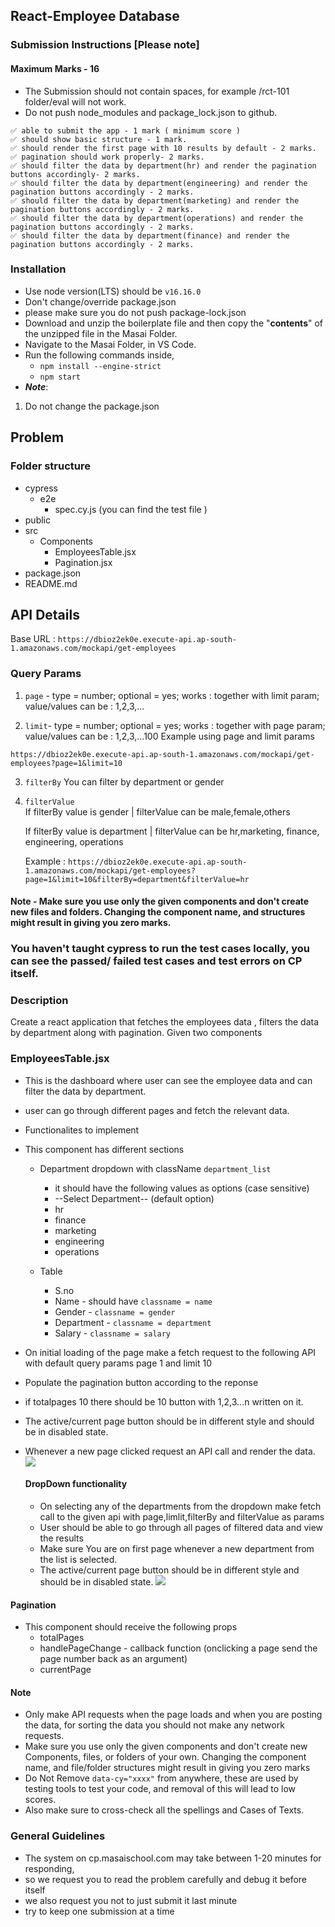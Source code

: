 ## React-Employee Database

### Submission Instructions [Please note]

#### Maximum Marks - 16

- The Submission should not contain spaces, for example /rct-101 folder/eval will not work.
- Do not push node_modules and package_lock.json to github.

```
✅ able to submit the app - 1 mark ( minimum score )
✅ should show basic structure - 1 mark.
✅ should render the first page with 10 results by default - 2 marks.
✅ pagination should work properly- 2 marks.
✅ should filter the data by department(hr) and render the pagination buttons accordingly- 2 marks.
✅ should filter the data by department(engineering) and render the pagination buttons accordingly - 2 marks.
✅ should filter the data by department(marketing) and render the pagination buttons accordingly - 2 marks.
✅ should filter the data by department(operations) and render the pagination buttons accordingly - 2 marks.
✅ should filter the data by department(finance) and render the pagination buttons accordingly - 2 marks.

```

### Installation

- Use node version(LTS) should be `v16.16.0`
- Don't change/override package.json
- please make sure you do not push package-lock.json
- Download and unzip the boilerplate file and then copy the "**contents**" of the unzipped file in the Masai Folder.
- Navigate to the Masai Folder, in VS Code.
- Run the following commands inside,
  - `npm install --engine-strict`
  - `npm start`
- **_Note_**:

1. Do not change the package.json

## Problem

### Folder structure

- cypress
  - e2e
    - spec.cy.js (you can find the test file )
- public
- src
  - Components
    - EmployeesTable.jsx
    - Pagination.jsx
- package.json
- README.md

## API Details

Base URL : `https://dbioz2ek0e.execute-api.ap-south-1.amazonaws.com/mockapi/get-employees`

### Query Params

1. `page` -
   type = number; optional = yes; works : together with limit param; value/values can be : 1,2,3,...

2. `limit`-
   type = number; optional = yes; works : together with page param; value/values can be : 1,2,3,...100
   Example using page and limit params

`https://dbioz2ek0e.execute-api.ap-south-1.amazonaws.com/mockapi/get-employees?page=1&limit=10`

3. `filterBy` You can filter by department or gender

4. `filterValue`  
   If filterBy value is gender | filterValue can be male,female,others

   If filterBy value is department | filterValue can be hr,marketing, finance, engineering, operations

   Example :
   `https://dbioz2ek0e.execute-api.ap-south-1.amazonaws.com/mockapi/get-employees?page=1&limit=10&filterBy=department&filterValue=hr`

#### Note - Make sure you use only the given components and don't create new files and folders. Changing the component name, and structures might result in giving you zero marks.

### You haven't taught cypress to run the test cases locally, you can see the passed/ failed test cases and test errors on CP itself.

### Description

Create a react application that fetches the employees data , filters the data by department along with pagination.
Given two components

### EmployeesTable.jsx

- This is the dashboard where user can see the employee data and can filter the data by department.
- user can go through different pages and fetch the relevant data.
- Functionalites to implement
- This component has different sections

  - Department dropdown with className `department_list`
    - it should have the following values as options (case sensitive)
    - --Select Department-- (default option)
    - hr
    - finance
    - marketing
    - engineering
    - operations

  - Table
    - S.no
    - Name - should have `classname = name`
    - Gender - `classname = gender`
    - Department - `classname = department`
    - Salary - `classname = salary`
- On initial loading of the page make a fetch request to the following API with default query params page 1 and limit 10
- Populate the pagination button according to the reponse
- if totalpages 10 there should be 10 button with 1,2,3...n written on it.
- The active/current page button should be in different style and should be in disabled state.
- Whenever a new page clicked request an API call and render the data.
  ![](https://i.imgur.com/6Q8AnTs.png)

  #### DropDown functionality

  - On selecting any of the departments from the dropdown make fetch call to the given api with page,limlit,filterBy and filterValue as params
  - User should be able to go through all pages of filtered data and view the results
  - Make sure You are on first page whenever a new department from the list is selected.
  - The active/current page button should be in different style and should be in disabled state.
    ![](https://i.imgur.com/JnlCBo4.jpg)

#### Pagination

- This component should receive the following props
  - totalPages
  - handlePageChange - callback function (onclicking a page send the page number back as an argument)
  - currentPage

#### **Note**

- Only make API requests when the page loads and when you are posting the data, for sorting the data you should not make any network requests.
- Make sure you use only the given components and don't create new Components, files, or folders of your own. Changing the component name, and file/folder structures might result in giving you zero marks
- Do Not Remove `data-cy="xxxx"` from anywhere, these are used by testing tools to test your code, and removal of this will lead to low scores.
- Also make sure to cross-check all the spellings and Cases of Texts.

### General Guidelines

- The system on cp.masaischool.com may take between 1-20 minutes for responding,
- so we request you to read the problem carefully and debug it before itself
- we also request you not to just submit it last minute
- try to keep one submission at a time
